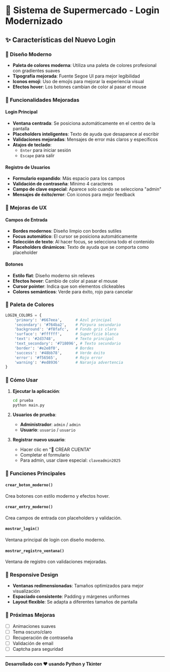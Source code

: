 # 🏪 Sistema de Supermercado - Login Modernizado

## ✨ Características del Nuevo Login

### 🎨 Diseño Moderno
- **Paleta de colores moderna**: Utiliza una paleta de colores profesional con gradientes suaves
- **Tipografía mejorada**: Fuente Segoe UI para mejor legibilidad
- **Iconos emoji**: Uso de emojis para mejorar la experiencia visual
- **Efectos hover**: Los botones cambian de color al pasar el mouse

### 🔧 Funcionalidades Mejoradas

#### Login Principal
- **Ventana centrada**: Se posiciona automáticamente en el centro de la pantalla
- **Placeholders inteligentes**: Texto de ayuda que desaparece al escribir
- **Validaciones mejoradas**: Mensajes de error más claros y específicos
- **Atajos de teclado**: 
  - `Enter` para iniciar sesión
  - `Escape` para salir

#### Registro de Usuarios
- **Formulario expandido**: Más espacio para los campos
- **Validación de contraseña**: Mínimo 4 caracteres
- **Campo de clave especial**: Aparece solo cuando se selecciona "admin"
- **Mensajes de éxito/error**: Con iconos para mejor feedback

### 🎯 Mejoras de UX

#### Campos de Entrada
- **Bordes modernos**: Diseño limpio con bordes sutiles
- **Focus automático**: El cursor se posiciona automáticamente
- **Selección de texto**: Al hacer focus, se selecciona todo el contenido
- **Placeholders dinámicos**: Texto de ayuda que se comporta como placeholder

#### Botones
- **Estilo flat**: Diseño moderno sin relieves
- **Efectos hover**: Cambio de color al pasar el mouse
- **Cursor pointer**: Indica que son elementos clickeables
- **Colores semánticos**: Verde para éxito, rojo para cancelar

### 🎨 Paleta de Colores

```python
LOGIN_COLORS = {
    'primary': '#667eea',      # Azul principal
    'secondary': '#764ba2',    # Púrpura secundario
    'background': '#f8fafc',   # Fondo gris claro
    'surface': '#ffffff',      # Superficie blanca
    'text': '#2d3748',         # Texto principal
    'text_secondary': '#718096', # Texto secundario
    'border': '#e2e8f0',       # Bordes
    'success': '#48bb78',      # Verde éxito
    'error': '#f56565',        # Rojo error
    'warning': '#ed8936'       # Naranja advertencia
}
```

### 🚀 Cómo Usar

1. **Ejecutar la aplicación**:
   ```bash
   cd prueba
   python main.py
   ```

2. **Usuarios de prueba**:
   - **Administrador**: `admin` / `admin`
   - **Usuario**: `usuario` / `usuario`

3. **Registrar nuevo usuario**:
   - Hacer clic en "📝 CREAR CUENTA"
   - Completar el formulario
   - Para admin, usar clave especial: `claveadmin2025`

### 🔧 Funciones Principales

#### `crear_boton_moderno()`
Crea botones con estilo moderno y efectos hover.

#### `crear_entry_moderno()`
Crea campos de entrada con placeholders y validación.

#### `mostrar_login()`
Ventana principal de login con diseño moderno.

#### `mostrar_registro_ventana()`
Ventana de registro con validaciones mejoradas.

### 📱 Responsive Design
- **Ventanas redimensionadas**: Tamaños optimizados para mejor visualización
- **Espaciado consistente**: Padding y márgenes uniformes
- **Layout flexible**: Se adapta a diferentes tamaños de pantalla

### 🎯 Próximas Mejoras
- [ ] Animaciones suaves
- [ ] Tema oscuro/claro
- [ ] Recuperación de contraseña
- [ ] Validación de email
- [ ] Captcha para seguridad

---

**Desarrollado con ❤️ usando Python y Tkinter** 
